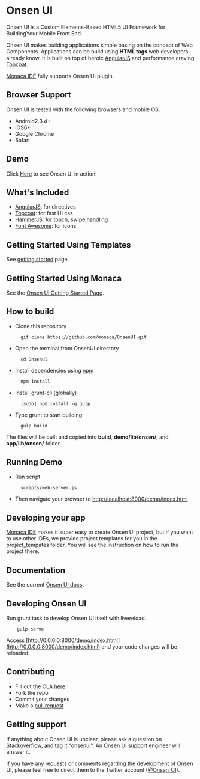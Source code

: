 # Onsen UI

Onsen UI is a Custom Elements-Based HTML5 UI Framework for BuildingYour Mobile Front End.

Onsen UI makes building applications simple basing on the concept of Web Components. Applications can be build using **HTML tags** web developers already know. It is built on top of heroic [AngularJS](http://angularjs.org/) and performance craving [Topcoat](http://topcoat.io/).

[Monaca IDE] fully supports Onsen UI plugin.

## Browser Support

Onsen UI is tested with the following browsers and mobile OS.

 * Android2.3.4+
 * iOS6+
 * Google Chrome
 * Safari

## Demo

Click [Here](http://onsenui.github.io/demo/) to see Onsen UI in action!

## What's Included

* [AngularJS](angularjs.org): for directives
* [Topcoat](topcoat.io): for fast UI css
* [HammerJS](http://eightmedia.github.io/hammer.js/): for touch, swipe handling
* [Font Awesome](http://fontawesome.io/): for icons

## Getting Started Using Templates

See [getting started](http://onsenui.io/getting_started/) page.

## Getting Started Using Monaca

See the [Onsen UI Getting Started Page].

## How to build

* Clone this repository

        git clone https://github.com/monaca/OnsenUI.git

* Open the terminal from OnsenUI directory

        cd OnsenUI

* Install dependencies using [npm](http://nodejs.org/download/)

        npm install

* Install grunt-cli (globally)

        [sudo] npm install -g gulp

* Type grunt to start building

        gulp build

The files will be built and copied into **build**, **demo/lib/onsen/**, and **app/lib/onsen/** folder.

## Running Demo

* Run script

        scripts/web-server.js

* Then navigate your browser to [http://localhost:8000/demo/index.html](http://localhost:8000/demo/index.html)

## Developing your app

[Monaca IDE] makes it super easy to create Onsen UI project, but if you want to use other IDEs, we provide project templates for you in the project_tempates folder. You will see the instruction on how to run the project there.


## Documentation

See the current [Onsen UI docs].

## Developing Onsen UI

Run grunt task to develop Onsen UI itself with livereload.

        gulp serve

Access [http://0.0.0.0:8000/demo/index.html](http://0.0.0.0:8000/demo/index.html) and your code changes will be reloaded.

## Contributing

* Fill out the CLA [here](https://docs.google.com/forms/d/1ldg4_QReI2hC12HvF1OuDhW1QromvXat6kA4Uhdsw2M/viewform)
* Fork the repo
* Commit your changes
* Make a [pull request](https://help.github.com/articles/using-pull-requests)

## Getting support

If anything about Onsen UI is unclear, please ask a question on <a href="http://stackoverflow.com" target="_blank">Stackoverflow</a>, and tag it "onsenui".  An Onsen UI support engineer will answer it.
	
If you have any requests or comments regarding the development of Onsen UI, please feel free to direct them to the Twitter account (<a href="http://twitter.com/Onsen_UI" target="_blank">@Onsen_UI</a>).


[Onsen UI docs]:http://docs.monaca.mobi/onsen/docs/en/
[Monaca Forum]:http://monaca.mobi/forum
[Onsen UI Getting Started Page]:http://docs.monaca.mobi/onsen/getting_started/en/
[Monaca IDE]:http://monaca.mobi/
